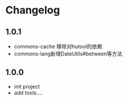 # Changelog
## 1.0.1
 + commons-cache 移除对hutool的依赖
 + commons-lang新增DateUtils#between等方法
## 1.0.0
 + init project
 + add tools....
